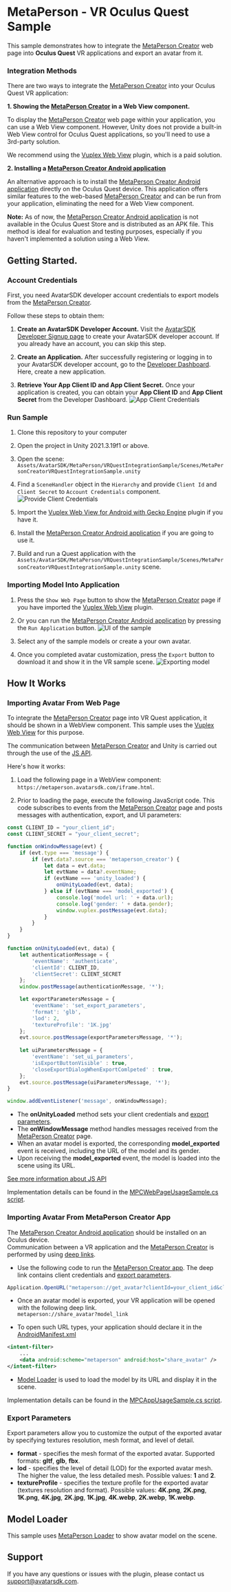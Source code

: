 # MetaPerson - VR Oculus Quest Sample
This sample demonstrates how to integrate the [MetaPerson Creator](https://metaperson.avatarsdk.com/) web page into **Oculus Quest** VR applications and export an avatar from it.

### Integration Methods
There are two ways to integrate the [MetaPerson Creator](https://metaperson.avatarsdk.com/) into your Oculus Quest VR application:

**1. Showing the [MetaPerson Creator](https://metaperson.avatarsdk.com/) in a Web View component.**

To display the [MetaPerson Creator](https://metaperson.avatarsdk.com/) web page within your application, you can use a Web View component. 
However, Unity does not provide a built-in Web View control for Oculus Quest applications, so you'll need to use a 3rd-party solution.

We recommend using the [Vuplex Web View](https://store.vuplex.com/webview/android-gecko) plugin, which is a paid solution.

**2. Installing a [MetaPerson Creator Android application](https://metaperson.avatarsdk.com/apps/android/com.itseez3d.metaperson.creator.1.9.0.apk)**

An alternative approach is to install the [MetaPerson Creator Android application](https://metaperson.avatarsdk.com/apps/android/com.itseez3d.metaperson.creator.1.9.0.apk) directly on the Oculus Quest device. 
This application offers similar features to the web-based [MetaPerson Creator](https://metaperson.avatarsdk.com/) and can be run from your application, eliminating the need for a Web View component.

**Note:** As of now, the [MetaPerson Creator Android application](https://metaperson.avatarsdk.com/apps/android/com.itseez3d.metaperson.creator.1.9.0.apk) is not available in the Oculus Quest Store and is distributed as an APK file. 
This method is ideal for evaluation and testing purposes, especially if you haven't implemented a solution using a Web View.

## Getting Started.

### Account Credentials
First, you need AvatarSDK developer account credentials to export models from the [MetaPerson Creator](https://metaperson.avatarsdk.com/). 

Follow these steps to obtain them:

1. **Create an AvatarSDK Developer Account.**
   Visit the [AvatarSDK Developer Signup page](https://accounts.avatarsdk.com/developer/signup/) to create your AvatarSDK developer account. If you already have an account, you can skip this step.

2. **Create an Application.**
   After successfully registering or logging in to your AvatarSDK developer account, go to the [Developer Dashboard](https://accounts.avatarsdk.com/developer/). Here, create a new application. 

3. **Retrieve Your App Client ID and App Client Secret.**
   Once your application is created, you can obtain your **App Client ID** and **App Client Secret** from the Developer Dashboard.
![App Client Credentials](./Documentation/Images/credentials.JPG "App Client Credentials")

### Run Sample

1. Clone this repository to your computer

2. Open the project in Unity 2021.3.19f1 or above.

3. Open the scene:
`Assets/AvatarSDK/MetaPerson/VRQuestIntegrationSample/Scenes/MetaPersonCreatorVRQuestIntegrationSample.unity`

4. Find a `SceneHandler` object in the `Hierarchy` and provide `Client Id` and `Client Secret` to `Account Credentials` component.
![Provide Client Credentials](./Documentation/Images/credentials_in_unity.JPG "Provide Client Credentials")

5. Import the [Vuplex Web View for Android with Gecko Engine](https://store.vuplex.com/webview/android-gecko) plugin if you have it.

6. Install the [MetaPerson Creator Android application](https://metaperson.avatarsdk.com/apps/android/com.itseez3d.metaperson.creator.1.9.0.apk) if you are going to use it.

7. Build and run a Quest application with the `Assets/AvatarSDK/MetaPerson/VRQuestIntegrationSample/Scenes/MetaPersonCreatorVRQuestIntegrationSample.unity` scene.

### Importing Model Into Application
1. Press the `Show Web Page` button to show the [MetaPerson Creator](https://metaperson.avatarsdk.com/) page if you have imported the [Vuplex Web View](https://store.vuplex.com/webview/android-gecko) plugin.

2. Or you can run the [MetaPerson Creator Android application](https://metaperson.avatarsdk.com/apps/android/com.itseez3d.metaperson.creator.1.9.0.apk) by pressing the `Run Application` button.
![UI of the sample](./Documentation/Images/sample_ui.JPG "UI of the sample")

3. Select any of the sample models or create a your own avatar.

4. Once you completed avatar customization, press the `Export` button to download it and show it in the VR sample scene.
![Exporting model](./Documentation/Images/exporting_model.gif "Exporting model")

## How It Works

### Importing Avatar From Web Page
To integrate the [MetaPerson Creator](https://metaperson.avatarsdk.com/iframe.html) page into VR Quest application, it should be shown in a WebView component. 
This sample uses the [Vuplex Web View](https://store.vuplex.com/webview/android-gecko) for this purpose.

The communication between [MetaPerson Creator](https://metaperson.avatarsdk.com/iframe.html) and Unity is carried out through the use of the [JS API](https://docs.metaperson.avatarsdk.com/js_api.html).

Here's how it works:

1. Load the following page in a WebView component: `https://metaperson.avatarsdk.com/iframe.html`.

2. Prior to loading the page, execute the following JavaScript code. This code subscribes to events from the [MetaPerson Creator](https://metaperson.avatarsdk.com/iframe.html) page and posts messages with authentication, export, and UI parameters:
```js
const CLIENT_ID = "your_client_id";
const CLIENT_SECRET = "your_client_secret";

function onWindowMessage(evt) {
	if (evt.type === 'message') {
		if (evt.data?.source === 'metaperson_creator') {
			let data = evt.data;
			let evtName = data?.eventName;
			if (evtName === 'unity_loaded') {
				onUnityLoaded(evt, data);
			} else if (evtName === 'model_exported') {
				console.log('model url: ' + data.url);
				console.log('gender: ' + data.gender);
				window.vuplex.postMessage(evt.data);
			}
		}
	}
}

function onUnityLoaded(evt, data) {
	let authenticationMessage = {
		'eventName': 'authenticate',
		'clientId': CLIENT_ID,
		'clientSecret': CLIENT_SECRET
	};
	window.postMessage(authenticationMessage, '*');

	let exportParametersMessage = {
		'eventName': 'set_export_parameters',
		'format': 'glb',
		'lod': 2,
		'textureProfile': '1K.jpg'
	};
	evt.source.postMessage(exportParametersMessage, '*');
	
	let uiParametersMessage = {
		'eventName': 'set_ui_parameters',
		'isExportButtonVisible' : true,
		'closeExportDialogWhenExportComlpeted' : true,
	};
	evt.source.postMessage(uiParametersMessage, '*');
}

window.addEventListener('message', onWindowMessage);
```

* The **onUnityLoaded** method sets your client credentials and [export parameters](#js-api-parameters).
* The **onWindowMessage** method handles messages received from the [MetaPerson Creator](https://metaperson.avatarsdk.com/iframe.html) page.
* When an avatar model is exported, the corresponding **model_exported** event is received, including the URL of the model and its gender.
* Upon receiving the **model_exported** event, the model is loaded into the scene using its URL.

[See more information about JS API](https://docs.metaperson.avatarsdk.com/js_api.html)

Implementation details can be found in the [MPCWebPageUsageSample.cs script](./Assets/AvatarSDK/MetaPerson/VRQuestSample/Scripts/MPCWebPageUsageSample.cs).

### Importing Avatar From MetaPerson Creator App
The [MetaPerson Creator Android application](https://metaperson.avatarsdk.com/apps/android/com.itseez3d.metaperson.creator.1.9.0.apk) should be installed on an Oculus device.<br/>
Communication between a VR application and the [MetaPerson Creator](https://metaperson.avatarsdk.com/apps/android/com.itseez3d.metaperson.creator.1.9.0.apk) is performed by using [deep links](https://docs.unity3d.com/Manual/deep-linking.html).
* Use the following code to run the [MetaPerson Creator app](https://metaperson.avatarsdk.com/apps/android/com.itseez3d.metaperson.creator.1.9.0.apk). The deep link contains client credentials and [export parameters](#export-parameters).
```c#
Application.OpenURL("metaperson://get_avatar?clientId=your_client_id&clientSecret=your_client_secret&format=glb&lod=2&textureProfile=1K.jpg");
```
* Once an avatar model is exported, your VR application will be opened with the following deep link.<br/>
`metaperson://share_avatar?model_link`

* To open such URL types, your application should declare it in the [AndroidManifest.xml](./Assets/Plugins/Android/AndroidManifest.xml)
```xml
<intent-filter>
	...
	<data android:scheme="metaperson" android:host="share_avatar" />
</intent-filter>
```
* [Model Loader](#model-loader) is used to load the model by its URL and display it in the scene.

Implementation details can be found in the [MPCAppUsageSample.cs script](./Assets/AvatarSDK/MetaPerson/VRQuestSample/Scripts/MPCAppUsageSample.cs).

### Export Parameters
Export parameters allow you to customize the output of the exported avatar by specifying textures resolution, mesh format, and level of detail.
* **format** - specifies the mesh format of the exported avatar. Supported formats: **gltf**, **glb**, **fbx**.
* **lod** - specifies the level of detail (LOD) for the exported avatar mesh. The higher the value, the less detailed mesh. Possible values: **1** and **2**.
* **textureProfile** - specifies the texture profile for the exported avatar (textures resolution and format). Possible values: **4K.png**, **2K.png**, **1K.png**, **4K.jpg**, **2K.jpg**, **1K.jpg**,
**4K.webp**, **2K.webp**, **1K.webp**.

## Model Loader
This sample uses [MetaPerson Loader](https://github.com/avatarsdk/metaperson-loader-unity) to show avatar model on the scene.

## Support
If you have any questions or issues with the plugin, please contact us <support@avatarsdk.com>.
